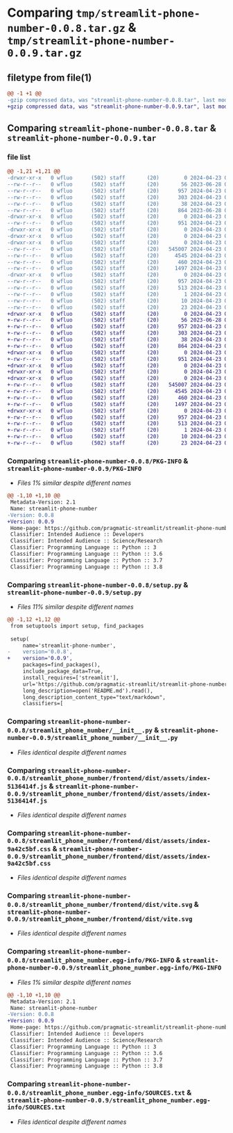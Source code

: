 # Comparing `tmp/streamlit-phone-number-0.0.8.tar.gz` & `tmp/streamlit-phone-number-0.0.9.tar.gz`

## filetype from file(1)

```diff
@@ -1 +1 @@
-gzip compressed data, was "streamlit-phone-number-0.0.8.tar", last modified: Tue Apr 23 07:42:56 2024, max compression
+gzip compressed data, was "streamlit-phone-number-0.0.9.tar", last modified: Tue Apr 23 07:44:49 2024, max compression
```

## Comparing `streamlit-phone-number-0.0.8.tar` & `streamlit-phone-number-0.0.9.tar`

### file list

```diff
@@ -1,21 +1,21 @@
-drwxr-xr-x   0 wfluo      (502) staff       (20)        0 2024-04-23 07:42:56.279843 streamlit-phone-number-0.0.8/
--rw-r--r--   0 wfluo      (502) staff       (20)       56 2023-06-28 05:50:16.000000 streamlit-phone-number-0.0.8/MANIFEST.in
--rw-r--r--   0 wfluo      (502) staff       (20)      957 2024-04-23 07:42:56.279602 streamlit-phone-number-0.0.8/PKG-INFO
--rw-r--r--   0 wfluo      (502) staff       (20)      303 2024-04-23 07:42:41.000000 streamlit-phone-number-0.0.8/README.md
--rw-r--r--   0 wfluo      (502) staff       (20)       38 2024-04-23 07:42:56.279905 streamlit-phone-number-0.0.8/setup.cfg
--rw-r--r--   0 wfluo      (502) staff       (20)      864 2023-06-28 06:34:48.000000 streamlit-phone-number-0.0.8/setup.py
-drwxr-xr-x   0 wfluo      (502) staff       (20)        0 2024-04-23 07:42:56.273637 streamlit-phone-number-0.0.8/streamlit_phone_number/
--rw-r--r--   0 wfluo      (502) staff       (20)      951 2024-04-23 07:37:59.000000 streamlit-phone-number-0.0.8/streamlit_phone_number/__init__.py
-drwxr-xr-x   0 wfluo      (502) staff       (20)        0 2024-04-23 07:42:56.272276 streamlit-phone-number-0.0.8/streamlit_phone_number/frontend/
-drwxr-xr-x   0 wfluo      (502) staff       (20)        0 2024-04-23 07:42:56.276823 streamlit-phone-number-0.0.8/streamlit_phone_number/frontend/dist/
-drwxr-xr-x   0 wfluo      (502) staff       (20)        0 2024-04-23 07:42:56.279186 streamlit-phone-number-0.0.8/streamlit_phone_number/frontend/dist/assets/
--rw-r--r--   0 wfluo      (502) staff       (20)   545007 2024-04-23 07:35:37.000000 streamlit-phone-number-0.0.8/streamlit_phone_number/frontend/dist/assets/index-5136414f.js
--rw-r--r--   0 wfluo      (502) staff       (20)     4545 2024-04-23 07:35:37.000000 streamlit-phone-number-0.0.8/streamlit_phone_number/frontend/dist/assets/index-9a42c5bf.css
--rw-r--r--   0 wfluo      (502) staff       (20)      460 2024-04-23 07:35:37.000000 streamlit-phone-number-0.0.8/streamlit_phone_number/frontend/dist/index.html
--rw-r--r--   0 wfluo      (502) staff       (20)     1497 2024-04-23 07:35:37.000000 streamlit-phone-number-0.0.8/streamlit_phone_number/frontend/dist/vite.svg
-drwxr-xr-x   0 wfluo      (502) staff       (20)        0 2024-04-23 07:42:56.275838 streamlit-phone-number-0.0.8/streamlit_phone_number.egg-info/
--rw-r--r--   0 wfluo      (502) staff       (20)      957 2024-04-23 07:42:56.000000 streamlit-phone-number-0.0.8/streamlit_phone_number.egg-info/PKG-INFO
--rw-r--r--   0 wfluo      (502) staff       (20)      513 2024-04-23 07:42:56.000000 streamlit-phone-number-0.0.8/streamlit_phone_number.egg-info/SOURCES.txt
--rw-r--r--   0 wfluo      (502) staff       (20)        1 2024-04-23 07:42:56.000000 streamlit-phone-number-0.0.8/streamlit_phone_number.egg-info/dependency_links.txt
--rw-r--r--   0 wfluo      (502) staff       (20)       10 2024-04-23 07:42:56.000000 streamlit-phone-number-0.0.8/streamlit_phone_number.egg-info/requires.txt
--rw-r--r--   0 wfluo      (502) staff       (20)       23 2024-04-23 07:42:56.000000 streamlit-phone-number-0.0.8/streamlit_phone_number.egg-info/top_level.txt
+drwxr-xr-x   0 wfluo      (502) staff       (20)        0 2024-04-23 07:44:49.786369 streamlit-phone-number-0.0.9/
+-rw-r--r--   0 wfluo      (502) staff       (20)       56 2023-06-28 05:50:16.000000 streamlit-phone-number-0.0.9/MANIFEST.in
+-rw-r--r--   0 wfluo      (502) staff       (20)      957 2024-04-23 07:44:49.785999 streamlit-phone-number-0.0.9/PKG-INFO
+-rw-r--r--   0 wfluo      (502) staff       (20)      303 2024-04-23 07:42:41.000000 streamlit-phone-number-0.0.9/README.md
+-rw-r--r--   0 wfluo      (502) staff       (20)       38 2024-04-23 07:44:49.786460 streamlit-phone-number-0.0.9/setup.cfg
+-rw-r--r--   0 wfluo      (502) staff       (20)      864 2024-04-23 07:44:47.000000 streamlit-phone-number-0.0.9/setup.py
+drwxr-xr-x   0 wfluo      (502) staff       (20)        0 2024-04-23 07:44:49.778783 streamlit-phone-number-0.0.9/streamlit_phone_number/
+-rw-r--r--   0 wfluo      (502) staff       (20)      951 2024-04-23 07:37:59.000000 streamlit-phone-number-0.0.9/streamlit_phone_number/__init__.py
+drwxr-xr-x   0 wfluo      (502) staff       (20)        0 2024-04-23 07:44:49.777037 streamlit-phone-number-0.0.9/streamlit_phone_number/frontend/
+drwxr-xr-x   0 wfluo      (502) staff       (20)        0 2024-04-23 07:44:49.782368 streamlit-phone-number-0.0.9/streamlit_phone_number/frontend/dist/
+drwxr-xr-x   0 wfluo      (502) staff       (20)        0 2024-04-23 07:44:49.785431 streamlit-phone-number-0.0.9/streamlit_phone_number/frontend/dist/assets/
+-rw-r--r--   0 wfluo      (502) staff       (20)   545007 2024-04-23 07:35:37.000000 streamlit-phone-number-0.0.9/streamlit_phone_number/frontend/dist/assets/index-5136414f.js
+-rw-r--r--   0 wfluo      (502) staff       (20)     4545 2024-04-23 07:35:37.000000 streamlit-phone-number-0.0.9/streamlit_phone_number/frontend/dist/assets/index-9a42c5bf.css
+-rw-r--r--   0 wfluo      (502) staff       (20)      460 2024-04-23 07:35:37.000000 streamlit-phone-number-0.0.9/streamlit_phone_number/frontend/dist/index.html
+-rw-r--r--   0 wfluo      (502) staff       (20)     1497 2024-04-23 07:35:37.000000 streamlit-phone-number-0.0.9/streamlit_phone_number/frontend/dist/vite.svg
+drwxr-xr-x   0 wfluo      (502) staff       (20)        0 2024-04-23 07:44:49.781056 streamlit-phone-number-0.0.9/streamlit_phone_number.egg-info/
+-rw-r--r--   0 wfluo      (502) staff       (20)      957 2024-04-23 07:44:49.000000 streamlit-phone-number-0.0.9/streamlit_phone_number.egg-info/PKG-INFO
+-rw-r--r--   0 wfluo      (502) staff       (20)      513 2024-04-23 07:44:49.000000 streamlit-phone-number-0.0.9/streamlit_phone_number.egg-info/SOURCES.txt
+-rw-r--r--   0 wfluo      (502) staff       (20)        1 2024-04-23 07:44:49.000000 streamlit-phone-number-0.0.9/streamlit_phone_number.egg-info/dependency_links.txt
+-rw-r--r--   0 wfluo      (502) staff       (20)       10 2024-04-23 07:44:49.000000 streamlit-phone-number-0.0.9/streamlit_phone_number.egg-info/requires.txt
+-rw-r--r--   0 wfluo      (502) staff       (20)       23 2024-04-23 07:44:49.000000 streamlit-phone-number-0.0.9/streamlit_phone_number.egg-info/top_level.txt
```

### Comparing `streamlit-phone-number-0.0.8/PKG-INFO` & `streamlit-phone-number-0.0.9/PKG-INFO`

 * *Files 1% similar despite different names*

```diff
@@ -1,10 +1,10 @@
 Metadata-Version: 2.1
 Name: streamlit-phone-number
-Version: 0.0.8
+Version: 0.0.9
 Home-page: https://github.com/pragmatic-streamlit/streamlit-phone-number
 Classifier: Intended Audience :: Developers
 Classifier: Intended Audience :: Science/Research
 Classifier: Programming Language :: Python :: 3
 Classifier: Programming Language :: Python :: 3.6
 Classifier: Programming Language :: Python :: 3.7
 Classifier: Programming Language :: Python :: 3.8
```

### Comparing `streamlit-phone-number-0.0.8/setup.py` & `streamlit-phone-number-0.0.9/setup.py`

 * *Files 11% similar despite different names*

```diff
@@ -1,12 +1,12 @@
 from setuptools import setup, find_packages
 
 setup(
     name='streamlit-phone-number',
-    version='0.0.8',
+    version='0.0.9',
     packages=find_packages(),
     include_package_data=True,
     install_requires=['streamlit'],
     url='https://github.com/pragmatic-streamlit/streamlit-phone-number',
     long_description=open('README.md').read(),
     long_description_content_type="text/markdown",
     classifiers=[
```

### Comparing `streamlit-phone-number-0.0.8/streamlit_phone_number/__init__.py` & `streamlit-phone-number-0.0.9/streamlit_phone_number/__init__.py`

 * *Files identical despite different names*

### Comparing `streamlit-phone-number-0.0.8/streamlit_phone_number/frontend/dist/assets/index-5136414f.js` & `streamlit-phone-number-0.0.9/streamlit_phone_number/frontend/dist/assets/index-5136414f.js`

 * *Files identical despite different names*

### Comparing `streamlit-phone-number-0.0.8/streamlit_phone_number/frontend/dist/assets/index-9a42c5bf.css` & `streamlit-phone-number-0.0.9/streamlit_phone_number/frontend/dist/assets/index-9a42c5bf.css`

 * *Files identical despite different names*

### Comparing `streamlit-phone-number-0.0.8/streamlit_phone_number/frontend/dist/vite.svg` & `streamlit-phone-number-0.0.9/streamlit_phone_number/frontend/dist/vite.svg`

 * *Files identical despite different names*

### Comparing `streamlit-phone-number-0.0.8/streamlit_phone_number.egg-info/PKG-INFO` & `streamlit-phone-number-0.0.9/streamlit_phone_number.egg-info/PKG-INFO`

 * *Files 1% similar despite different names*

```diff
@@ -1,10 +1,10 @@
 Metadata-Version: 2.1
 Name: streamlit-phone-number
-Version: 0.0.8
+Version: 0.0.9
 Home-page: https://github.com/pragmatic-streamlit/streamlit-phone-number
 Classifier: Intended Audience :: Developers
 Classifier: Intended Audience :: Science/Research
 Classifier: Programming Language :: Python :: 3
 Classifier: Programming Language :: Python :: 3.6
 Classifier: Programming Language :: Python :: 3.7
 Classifier: Programming Language :: Python :: 3.8
```

### Comparing `streamlit-phone-number-0.0.8/streamlit_phone_number.egg-info/SOURCES.txt` & `streamlit-phone-number-0.0.9/streamlit_phone_number.egg-info/SOURCES.txt`

 * *Files identical despite different names*

